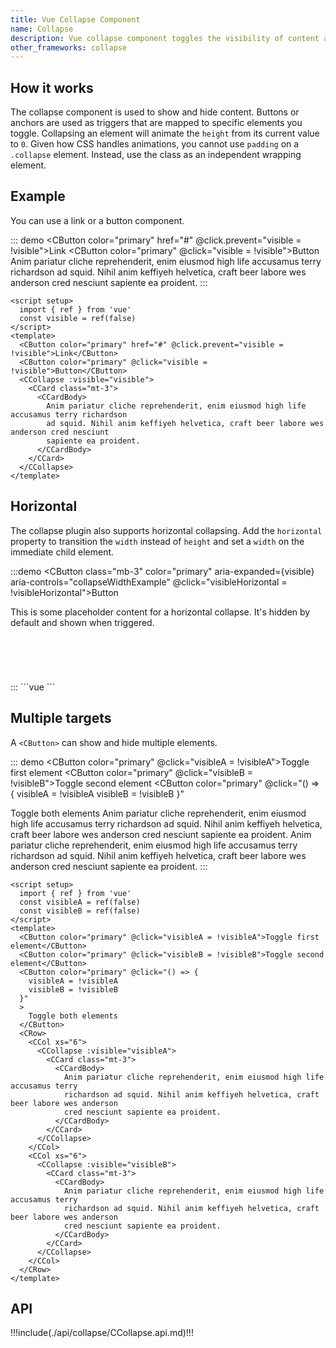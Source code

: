 ```yaml
---
title: Vue Collapse Component
name: Collapse
description: Vue collapse component toggles the visibility of content across your project with a few classes and some scripts. Useful for a large amount of content.
other_frameworks: collapse
---
```



## How it works

The collapse component is used to show and hide content. Buttons or anchors are used as triggers that are mapped to specific elements you toggle. Collapsing an element will animate the `height` from its current value to `0`. Given how CSS handles animations, you cannot use `padding` on a `.collapse` element. Instead, use the class as an independent wrapping element.

## Example

You can use a link or a button component.

::: demo
<CButton color="primary" href="#" @click.prevent="visible = !visible">Link</CButton>
<CButton color="primary" @click="visible = !visible">Button</CButton>
<CCollapse :visible="visible">
  <CCard class="mt-3">
    <CCardBody>
      Anim pariatur cliche reprehenderit, enim eiusmod high life accusamus terry richardson
      ad squid. Nihil anim keffiyeh helvetica, craft beer labore wes anderson cred nesciunt
      sapiente ea proident.
    </CCardBody>
  </CCard>
</CCollapse>
:::
```vue
<script setup>
  import { ref } from 'vue'
  const visible = ref(false)
</script>
<template>
  <CButton color="primary" href="#" @click.prevent="visible = !visible">Link</CButton>
  <CButton color="primary" @click="visible = !visible">Button</CButton>
  <CCollapse :visible="visible">
    <CCard class="mt-3">
      <CCardBody>
        Anim pariatur cliche reprehenderit, enim eiusmod high life accusamus terry richardson
        ad squid. Nihil anim keffiyeh helvetica, craft beer labore wes anderson cred nesciunt
        sapiente ea proident.
      </CCardBody>
    </CCard>
  </CCollapse>
</template>
```

## Horizontal

The collapse plugin also supports horizontal collapsing. Add the `horizontal` property to transition the `width` instead of `height` and set a `width` on the immediate child element.

:::demo
<CButton class="mb-3" color="primary" aria-expanded={visible} aria-controls="collapseWidthExample" @click="visibleHorizontal = !visibleHorizontal">Button</CButton>
<div style="min-height: 120px">
  <CCollapse horizontal :visible="visibleHorizontal">
    <CCard style="width: 300px">
      <CCardBody>
        This is some placeholder content for a horizontal collapse. It's hidden by default and shown when triggered.
      </CCardBody>
    </CCard>
  </CCollapse>
</div>
:::
```vue
<script setup>
  import { ref } from 'vue'
  const visibleHorizontal = ref(false)
</script>
<template>
  <CButton class="mb-3" color="primary" aria-expanded={visible} aria-controls="collapseWidthExample" @click="visibleHorizontal = !visibleHorizontal">Button</CButton>
  <div style="min-height: 120px">
    <CCollapse horizontal :visible="visibleHorizontal">
      <CCard style="width: 300px">
        <CCardBody>
          This is some placeholder content for a horizontal collapse. It's hidden by default and shown when triggered.
        </CCardBody>
      </CCard>
    </CCollapse>
  </div>
</template>
```

## Multiple targets

A `<CButton>` can show and hide multiple elements.

::: demo
<CButton color="primary" @click="visibleA = !visibleA">Toggle first element</CButton>
<CButton color="primary" @click="visibleB = !visibleB">Toggle second element</CButton>
<CButton color="primary" @click="() => {
  visibleA = !visibleA
  visibleB = !visibleB
}"
>
  Toggle both elements
</CButton>
<CRow>
  <CCol xs="6">
    <CCollapse :visible="visibleA">
      <CCard class="mt-3">
        <CCardBody>
          Anim pariatur cliche reprehenderit, enim eiusmod high life accusamus terry
          richardson ad squid. Nihil anim keffiyeh helvetica, craft beer labore wes anderson
          cred nesciunt sapiente ea proident.
        </CCardBody>
      </CCard>
    </CCollapse>
  </CCol>
  <CCol xs="6">
    <CCollapse :visible="visibleB">
      <CCard class="mt-3">
        <CCardBody>
          Anim pariatur cliche reprehenderit, enim eiusmod high life accusamus terry
          richardson ad squid. Nihil anim keffiyeh helvetica, craft beer labore wes anderson
          cred nesciunt sapiente ea proident.
        </CCardBody>
      </CCard>
    </CCollapse>
  </CCol>
</CRow>
:::
```vue
<script setup>
  import { ref } from 'vue'
  const visibleA = ref(false)
  const visibleB = ref(false)
</script>
<template>
  <CButton color="primary" @click="visibleA = !visibleA">Toggle first element</CButton>
  <CButton color="primary" @click="visibleB = !visibleB">Toggle second element</CButton>
  <CButton color="primary" @click="() => {
    visibleA = !visibleA
    visibleB = !visibleB
  }"
  >
    Toggle both elements
  </CButton>
  <CRow>
    <CCol xs="6">
      <CCollapse :visible="visibleA">
        <CCard class="mt-3">
          <CCardBody>
            Anim pariatur cliche reprehenderit, enim eiusmod high life accusamus terry
            richardson ad squid. Nihil anim keffiyeh helvetica, craft beer labore wes anderson
            cred nesciunt sapiente ea proident.
          </CCardBody>
        </CCard>
      </CCollapse>
    </CCol>
    <CCol xs="6">
      <CCollapse :visible="visibleB">
        <CCard class="mt-3">
          <CCardBody>
            Anim pariatur cliche reprehenderit, enim eiusmod high life accusamus terry
            richardson ad squid. Nihil anim keffiyeh helvetica, craft beer labore wes anderson
            cred nesciunt sapiente ea proident.
          </CCardBody>
        </CCard>
      </CCollapse>
    </CCol>
  </CRow>
</template>
```

## API

!!!include(./api/collapse/CCollapse.api.md)!!!

<script setup>
  import { ref } from 'vue'
  const visible = ref(false)
  const visibleHorizontal = ref(false)
  const visibleA = ref(false)
  const visibleB = ref(false)
</script>